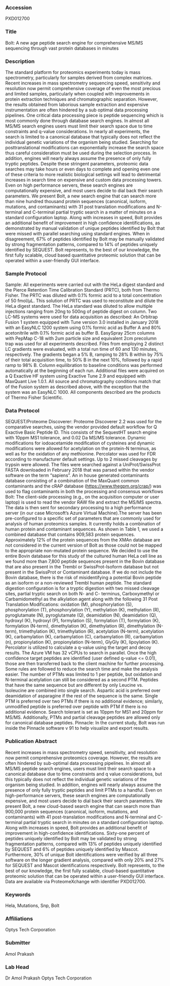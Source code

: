 ### Accession
PXD012700

### Title
Bolt: A new age peptide search engine for comprehensive MS/MS sequencing through vast protein databases in minutes

### Description
The standard platform for proteomics experiments today is mass spectrometry, particularly for samples derived from complex matrices. Recent increases in mass spectrometry sequencing speed, sensitivity and resolution now permit comprehensive coverage of even the most precious and limited samples, particularly when coupled with improvements in protein extraction techniques and chromatographic separation.  However, the results obtained from laborious sample extraction and expensive instrumentation are often hindered by a sub optimal data processing pipelines.  One critical data processing piece is peptide sequencing which is most commonly done through database search engines. In almost all MS/MS search engines users must limit their search space due to time constraints and q-value considerations. In nearly all experiments, the search is limited to a canonical database that typically does not reflect the individual genetic variations of the organism being studied. Searching for posttranslational modifications can exponentially increase the search space thus careful consideration must be used during the selection process. In addition, engines will nearly always assume the presence of only fully tryptic peptides. Despite these stringent parameters, proteomic data searches may take hours or even days to complete and opening even one of these criteria to more realistic biological settings will lead to detrimental increases in search time on expensive and custom data processing towers. Even on high performance servers, these search engines are computationally expensive, and most users decide to dial back their search parameters. We present Bolt, a new search engine that can search more than nine hundred thousand protein sequences (canonical, isoform, mutations, and contaminants) with 31 post translation modifications and N-terminal and C-terminal partial tryptic search in a matter of minutes on a standard configuration laptop. Along with increases in speed, Bolt provides an additional benefit of improvement in high confidence identifications, as demonstrated by manual validation of unique peptides identified by Bolt that were missed with parallel searching using standard engines. When in disagreement, 67% of peptides identified by Bolt may be manually validated by strong fragmentation patterns, compared to 14% of peptides uniquely identified by SEQUEST. Bolt represents, to the best of our knowledge, the first fully scalable, cloud based quantitative proteomic solution that can be operated within a user-friendly GUI interface.

### Sample Protocol
Sample: All experiments were carried out with the HeLa digest standard and the Pierce Retention Time Calibration Standard (PRTC), both from Thermo Fisher. The PRTC was diluted with 0.1% formic acid to a total concentration of 50 fmol/µL. This solution of PRTC was used to reconstitute and dilute the HeLa digest standard. The HeLa standard was diluted to allow multiple injections ranging from 20ng to 500ng of peptide digest on column.  Two LC-MS systems were used for data acquisition as described: An Orbitrap Fusion 1 system equipped with Tune version 3.0 installed in January 2018 with an EasyNLC 1200 system using 0.1% formic acid as Buffer A and 80% acetonitrile with 0.1% formic acid as buffer B. EasySpray 25cm columns with PepMap C-18 with 2um particle size and equivalent 2cm precolumn trap was used for all experiments described. Files from employing 2 distinct LC gradients were evaluated, with a total run time of 60 and 130 minutes, respectively. The gradients began a 5% B, ramping to 28% B within by 75% of their total acquisition time, to 50% B in the next 10%, followed by a rapid ramp to 98% B. Column equilibration to baseline conditions was performed automatically at the beginning of each run.  Additional files were acquired on a Q Exactive HF system using Exactive Tune 2.9 and equipped with MaxQuant Live 1.0.1. All source and chromatography conditions match that of the Fusion system as described above, with the exception that the system was an EasyNLC 1000. All components described are the products of Thermo Fisher Scientific.

### Data Protocol
SEQUEST/Proteome Discoverer:  Proteome Discoverer 2.2 was used for the comparative searches, using the vendor provided default workflow for Q Exactive Basic Peptide ID. This consists of the SequestHT search engine with 10ppm MS1 tolerance, and 0.02 Da MS/MS tolerance. Dynamic modifications for iodoacetamide modification of cysteines and dynamic modifications were allowed for acetylation on the protein-N terminus, as well as for the oxidation of any methionine. Percolator was used for FDR according to manufacturer default settings. Up to 2 missed cleavages by trypsin were allowed. The files were searched against a UniProt/SwissProt FASTA downloaded in February 2018 that was parsed within the vendor software on the term “sapiens”. An in house generated contaminants database consisting of a combination of the MaxQuant common contaminants and the cRAP database (https://www.thegpm.org/crap/) was used to flag contaminants in both the processing and consensus workflows Bolt:  The client-side processing (e.g., on the acquisition computer or user laptop) is used to read the vendor RAW file and extract the MS/MS spectra. The  data is then sent for secondary processing to a high performance server (in our case Microsoft’s Azure Virtual Machine).The server has been pre-configured  to a specific set of parameters that are commonly used for analysis of human proteomics samples. It currently holds a combination of human protein and contaminant sequences. As shown in Table 1, we used a combined database that contains 909,583 protein sequences. Approximately 12% of the protein sequences from the XMAn database are not considered in the current version of Bolt as those could not be mapped to the appropriate non-mutated protein sequence. We decided to use the entire Bovin database for this study of the cultured human HeLa cell line as we found more than 7,800 peptide sequences present in the Bovin database that are also present in the Trembl or SwissProt-Isoform database but not present in the SwissProt or Contaminant database. If we do not include the Bovin database, there is the risk of misidentifying a potential Bovin peptide as an isoform or a non-reviewed Trembl human peptide. The standard digestion configuration is for a tryptic digestion with two missed cleavage sites, partial tryptic search on both N- and C- terminus, Carboxymethyl or Carbamidomethyl as the alkylation agent along with the following 31 Post Translation Modifications: oxidation (M), phosphorylation (S), phosphorylation (T), phosphorylation (Y), methylation (K), methylation (R), pyroglutamate (N), pyroglutamate (Q), deamidation (N), deamidation (Q), hydroxyl (K), hydroxyl (P), formylation (S), formylation (T), formylation (K), formylation (N-term), dimethylation (K), dimethylation (R), dimethylation (N-term), trimethylation (K), trimethylation (R), acetylation (N-term), acetylation (K), carbamylation (K), carbamylation (C), carbamylation (R), carbamylation (n), propionylation (K), propionylation (N-term), GlyGly (K), lipoylation (K). Percolator is utilized to calculate a q-value using the target and decoy results. The Azure VM has 32 vCPUs to search in parallel. Once the high confidence target peptides are identified (user defined q-value <= 0.01), those are then transferred back to the client machine for further processing.  Some rules are followed to reduce the search time and make the analysis easier. The number of PTMs was limited to 1 per peptide, but oxidation and N-terminal acetylation can still be considered as a second PTM. Peptides that have the same sequence but are different by only Leucine vs. Isoleucine are combined into single search. Aspartic acid is preferred over deamidation of asparagine if the rest of the sequence is the same. Single PTM is preferred over two PTMs if there is no additional evidence; similarly, unmodified peptide is preferred over peptide with PTM if there is no additional evidence. Search tolerant is set as 10ppm for MS1 and 20ppm for MS/MS. Additionally, PTMs and partial cleavage peptides are allowed only for canonical database peptides. Pinnacle: In the current study, Bolt was run inside the Pinnacle software v 91 to help visualize and export results.

### Publication Abstract
Recent increases in mass spectrometry speed, sensitivity, and resolution now permit comprehensive proteomics coverage. However, the results are often hindered by sub-optimal data processing pipelines. In almost all MS/MS peptide search engines, users must limit their search space to a canonical database due to time constraints and q value considerations, but this typically does not reflect the individual genetic variations of the organism being studied. In addition, engines will nearly always assume the presence of only fully tryptic peptides and limit PTMs to a handful. Even on high-performance servers, these search engines are computationally expensive, and most users decide to dial back their search parameters. We present Bolt, a new cloud-based search engine that can search more than 900,000 protein sequences (canonical, isoform, mutations, and contaminants) with 41 post-translation modifications and N-terminal and C-terminal partial tryptic search in minutes on a standard configuration laptop. Along with increases in speed, Bolt provides an additional benefit of improvement in high-confidence identifications. Sixty-one percent of peptides uniquely identified by Bolt may be validated by strong fragmentation patterns, compared with 13% of peptides uniquely identified by SEQUEST and 6% of peptides uniquely identified by Mascot. Furthermore, 30% of unique Bolt identifications were verified by all three software on the longer gradient analysis, compared with only 20% and 27% for SEQUEST and Mascot identifications respectively. Bolt represents, to the best of our knowledge, the first fully scalable, cloud-based quantitative proteomic solution that can be operated within a user-friendly GUI interface. Data are available via ProteomeXchange with identifier PXD012700.

### Keywords
Hela, Mutations, Snp, Bolt

### Affiliations
Optys Tech Corporation

### Submitter
Amol Prakash

### Lab Head
Dr Amol Prakash
Optys Tech Corporation


